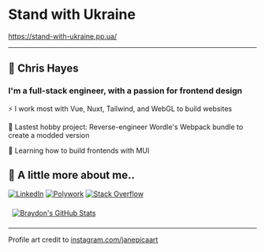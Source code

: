 # Stand with Ukraine

https://stand-with-ukraine.pp.ua/

----

## 🧋 Chris Hayes

### I'm a full-stack engineer, with a passion for frontend design

⚡ I work most with Vue, Nuxt, Tailwind, and WebGL to build websites

🔭 Lastest hobby project: Reverse-engineer Wordle's Webpack bundle to create a modded version

🌱 Learning how to build frontends with MUI

## 🤵 A little more about me..

[![LinkedIn](https://img.shields.io/static/v1?style=for-the-badge&message=LinkedIn&color=0A66C2&logo=LinkedIn&logoColor=FFFFFF&label=)](https://www.linkedin.com/in/hayes-chris/)
[![Polywork](https://img.shields.io/static/v1?style=for-the-badge&message=Polywork&color=543DE0&logo=Polywork&logoColor=FFFFFF&label=)](https://polywork.com/web_dev)
[![Stack Overflow](https://img.shields.io/static/v1?style=for-the-badge&message=Stack+Overflow&color=F58025&logo=Stack+Overflow&logoColor=FFFFFF&label=)](https://stackoverflow.com/users/2096769/chris-hayes)

<a href="https://github.com/christopher-hayes">
  <img align="center" style="margin:0.5rem" src="https://github-readme-stats.vercel.app/api?username=christopher-hayes&show_icons=true&count_private=true&theme=gruvbox" alt="Braydon's GitHub Stats" />
</a>

----

Profile art credit to [instagram.com/janepicaart](https://instagram.com/janepicaart)
